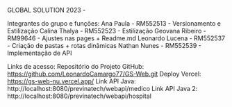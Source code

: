 GLOBAL SOLUTION 2023 - 

Integrantes do grupo e funções:
Ana Paula - RM552513 - Versionamento e Estilização
Calina Thalya - RM552523 - Estilização
Geovana Ribeiro - RM99646 - Ajustes nas pages + Readme.md
Leonardo Lucena - RM552537 - Criação de pastas + rotas dinâmicas
Nathan Nunes - RM552539 - Implementação de API 


Links de acesso:
Repositório do Projeto GitHub: https://github.com/LeonardoCamargo77/GS-Web.git
Deploy Vercel: https://gs-web-nu.vercel.app/
Link API Java: http://localhost:8080/previnatech/webapi/medico
Link API Java 2: http://localhost:8080/previnatech/webapi/hospital

